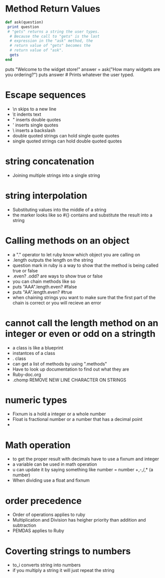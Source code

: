 #  Method Return Values

```ruby
def ask(question)
 print question
 # "gets" returns a string the user types.
  # Because the call to "gets" is the last
  # expression in the "ask" method, the
  # return value of "gets" becomes the
  # return value of "ask".
  gets 
end
```

puts "Welcome to the widget store!"
answer = ask("How many widgets are you ordering?")
puts answer # Prints whatever the user typed.


# Escape sequences
* \n skips to a new line
* \t indents text
* \" inserts double quotes
* \' inserts single quotes
* \\ inserts a backslash
* double quoted strings can hold single quote quotes
* single quoted strings can hold double quoted quotes


# string concatenation
* Joining multiple strings into a single string

# string interpolation
* Substituting values into the middle of a string
* the marker looks like so #{} contains and substitute the result into a string


# Calling methods on an object
* a "." operator to let ruby know which object you are calling on
* .length outputs the length on the string
* question mark in ruby is a way to show that the method is being called true or false
* .even? .odd? are ways to show true or false
*  you can chain methods like so
* puts "AAA".length.even? #false
* puts "AA".length.even? #true
* when chaining strings you want to make sure that the first part of the chain is correct or you will recieve an error

# cannot call the length method on an integer or even or odd on a stringth

* a class is like a blueprint
* instantces of a class
* . class
*  can get a list of methods by using ".methods"
* Have to look up documentation to find out what they are
* Ruby-doc.org
*  .chomp REMOVE NEW LINE CHARACTER ON STRINGS


# numeric types
* Fixnum is a hold a integer or a whole number
* Float is fractional number or a number that has a decimal point
*


# Math operation
* to get the proper result with decimals have to use a fixnum and integer
* a variable can be used in math operation
* u can update it by saying something like number = number +,-,/,* (a number)
* When dividing use a float and fixnum

# order precedence
* Order of operations applies to ruby
* Multiplication and Division has heigher priority than addition and subtraction
* PEMDAS applies to Ruby


# Coverting strings to numbers
* to_i converts string into numbers
* if you multiply a string it will just repeat the string
